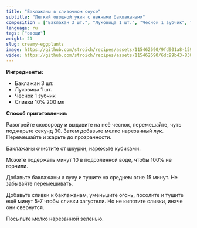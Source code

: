 ```yaml
---
title: "Баклажаны в сливочном соусе"
subtitle: "Легкий овощной ужин с нежными баклажанами"
composition : ["Баклажан 3 шт.", "Луковица 1 шт.", "Чеснок 1 зубчик", "Сливки 10% 200 мл"]
language: ru
tags: ["овощи"]
weight: 21
slug: creamy-eggplants
image: https://github.com/stroich/recipes/assets/115462690/9fd901a8-1596-4b01-82db-e635923a3b16
video: https://github.com/stroich/recipes/assets/115462690/6dc99b43-8380-46e2-8f04-725e9d3b3ed3
---
```


**Ингредиенты:**

* Баклажан 3 шт.
* Луковица 1 шт.
* Чеснок 1 зубчик
* Сливки 10% 200 мл


**Способ приготовления:**

Разогрейте сковороду и выдавите на неё чеснок, перемешайте, чуть поджарьте секунд 30. Затем добавьте мелко нарезанный лук. Перемешайте и жарьте до прозрачности.

Баклажаны очистите от шкурки, нарежьте кубиками.

Можете подержать минут 10 в подсоленной воде, чтобы 100% не горчили.

Добавьте баклажаны к луку и тушите на среднем огне 15 минут. Не забывайте перемешивать.

Добавьте сливки к баклажанам, уменьшите огонь, посолите и тушите ещё минут 5-7 чтобы сливки загустели.
Но не кипятите сливки, иначе они свернутся.

Посыпьте мелко нарезанной зеленью. 

